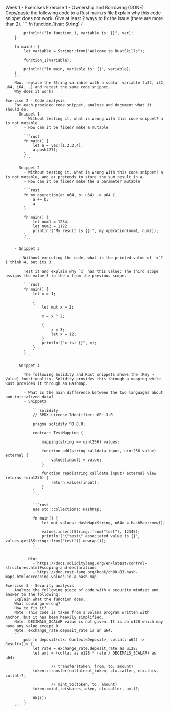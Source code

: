 
Week 1 - Exercises
    Exercise 1 - Ownership and Borrowing (DONE)
        Copy/paste the following code to a Rust main.rs file
        Explain why this code snippet does not work.
        Give at least 2 ways to fix the issue (there are more than 2).
        ```
        fn function_1(var: String) {

            println!("In function_1, variable is: {}", var);
        }

        fn main() {
            let variable = String::from("Welcome to RustSkills");

            function_1(variable);

            println!("In main, variable is: {}", variable);
        }
        ​```
        Now, replace the String variable with a scalar variable (u32, i32, u64, i64, …) and retest the same code snippet.
        Why does it work?

    Exercise 2 - Code analysis
        For each provided code snippet, analyze and document what it should do.
        - Snippet 1
            - Without testing it, what is wrong with this code snippet? a is not mutable
            - How can it be fixed? make a mutable
            
            ```rust
            fn main() {
                let a = vec![1,2,3,4];
                a.push(27);
            }
            ```
        
        - Snippet 2
            - Without testing it, what is wrong with this code snippet? a is not mutable, and a+ pretends to store the sum result in a.
            - How can it be fixed? make the a parameter mutable
            
            ```rust
            fn my_operation(a: u64, b: u64) -> u64 {
                a += b;
                a
            }
            
            fn main() {
                let num1 = 1234;
                let num2 = 1122;
                println!("My result is {}!", my_operation(num1, num2));
            }
            ```
            
        - Snippet 3
            
            Without executing the code, what is the printed value of `x`? I think 4, but its 3
            
            Test it and explain why `x` has this value: The third scope assigns the value 3 to the x from the previous scope.
            
            ```rust
            fn main() {
                let x = 1;
            
                {
                    let mut x = 2;
            
                    x = x ^ 2;
            
                    {
                        x = 3;
                        let x = 12;
                    }
                    println!("x is: {}", x);
                }
            }
            ```
            
        - Snippet 4
            
            The following Solidity and Rust snippets shows the (Key ⇒ Value) functionality. Solidity provides this through a mapping while Rust provides it through an Hashmap.
            
            - What is the main difference between the two languages about non-initialized data?
            - Snippets
                
                ```solidity
                // SPDX-License-Identifier: GPL-3.0
                
                pragma solidity ^0.8.0;
                
                contract TestMapping {
                
                    mapping(string => uint256) values;
                
                    function add(string calldata input, uint256 value) external {
                        values[input] = value;
                    }
                
                    function read(string calldata input) external view returns (uint256) {
                        return values[input];
                    }
                }
                ```
                
                ```rust
                use std::collections::HashMap;
                
                fn main() {
                    let mut values: HashMap<String, u64> = HashMap::new();
                
                    values.insert(String::from("test"), 12345);
                    println!("\"test\" associated value is {}", values.get(&String::from("test")).unwrap());
                }
                ```
                
            - Hint
                - https://docs.soliditylang.org/en/latest/control-structures.html#scoping-and-declarations
                - https://doc.rust-lang.org/book/ch08-03-hash-maps.html#accessing-values-in-a-hash-map

    Exercise 3 - Security analysis
        Analyze the following piece of code with a security mindset and answer to the following:
        Explain what the function does.
        What could go wrong?
        How to fix it?
        Note: This code is taken from a Solana program written with Anchor, but it has been heavily simplified.
        Note: DECIMALS_SCALAR value is not given. It is an u128 which may have any value except 0.
        Note: exchange_rate.deposit_rate is an u64.
        ```
            pub fn deposit(ctx: Context<Deposit>, collat: u64) -> Result<()> {
                let rate = exchange_rate.deposit_rate as u128;
                let amt = (collat as u128 * rate / DECIMALS_SCALAR) as u64; 

                        // transfer(token, from, to, amount)
                token::transfer(collateral_token, ctx.caller, ctx.this, collat)?;

                        // mint_to(token, to, amount)
                token::mint_to(shares_token, ctx.caller, amt)?;

                Ok(())
            }
        ```